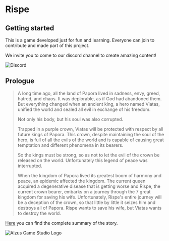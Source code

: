 # Rispe

## Getting started

This is a game developed just for fun and learning. Everyone can join to contribute and made part of this project. 

We invite you to come to our discord channel to create amazing content!

![[Discord](https://discord.gg/GmPwvBdafB)](https://img.shields.io/badge/Join-DIscord-7289DA?style=for-the-badge)

## Prologue

> A long time ago, all the land of Papora lived in sadness, envy, greed, hatred, and chaos. It was deplorable, as if God had abandoned them. But everything changed when an ancient king, a hero named Viatas, unified the world and sealed all evil in exchange of his freedom. 
> 
> Not only his body, but his soul was also corrupted.
> 
> Trapped in a purple crown, Viatas will be protected with respect by all future kings of Papora. This crown, despite maintaining the soul of the hero, is full of all the evils of the world and is capable of causing great temptation and different phenomena in its bearers. 
> 
> So the kings must be strong, so as not to let the evil of the crown be released on the world. Unfortunately this legend of peace was interrupted.
> 
> When the kingdom of Papora lived its greatest boom of harmony and peace, an epidemic affected the kingdom. The current queen acquired a degenerative disease that is getting worse and Rispe, the current crown bearer, embarks on a journey through the 7 great kingdom for saving his wife. Unfortunately, Rispe's entire journey will be a deception of the crown, so that little by little it seizes him and destroys all of Papora. Rispe wants to save his wife, but Viatas wants to destroy the world.

[Here](https://github.com/Alzus-Game-Studio/rispe/blob/main/Rispe_Summary_V1.pdf) you can find the complete summary of the story.

![Alzus Game Studio Logo](https://i.ibb.co/5LRsK20/Alzus-game-Studio.gif)
